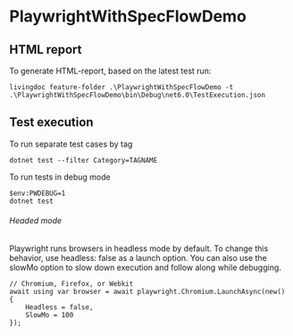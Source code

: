 # PlaywrightWithSpecFlowDemo

## HTML report
To generate HTML-report, based on the latest test run:
```
livingdoc feature-folder .\PlaywrightWithSpecFlowDemo -t .\PlaywrightWithSpecFlowDemo\bin\Debug\net6.0\TestExecution.json
```

## Test execution

To run separate test cases by tag
```
dotnet test --filter Category=TAGNAME
```

To run tests in debug mode
```
$env:PWDEBUG=1
dotnet test
```

###### Headed mode
Playwright runs browsers in headless mode by default. To change this behavior, use headless: false as a launch option. You can also use the slowMo option to slow down execution and follow along while debugging.
```
// Chromium, Firefox, or Webkit
await using var browser = await playwright.Chromium.LaunchAsync(new()
{
    Headless = false,
    SlowMo = 100
});
```
